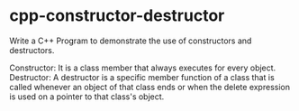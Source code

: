 # cpp-constructor-destructor
Write a C++ Program to demonstrate the use of constructors and destructors.

Constructor: It is a class member that always executes for every object.
Destructor: A destructor is a specific member function of a class that is called whenever an object of that class ends or when the delete expression is used on a pointer to that class's object.
